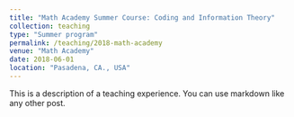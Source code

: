 ```yaml
---
title: "Math Academy Summer Course: Coding and Information Theory"
collection: teaching
type: "Summer program"
permalink: /teaching/2018-math-academy
venue: "Math Academy"
date: 2018-06-01
location: "Pasadena, CA., USA"
---
```


This is a description of a teaching experience. You can use markdown like any other post.

